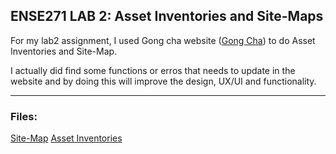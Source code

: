 ## ENSE271 LAB 2: Asset Inventories and Site-Maps

For my lab2 assignment, I used Gong cha website ([Gong Cha](https://gong-cha.ca/)) to do Asset Inventories and Site-Map.

I actually did find some functions or erros that needs to update in the website and by doing this will improve the design, UX/UI and functionality.

***
### Files:

[Site-Map](https://github.com/dav1dk1m/ENSE271-Portfolio/blob/main/LAB/lab2/sitemap_DongYun%20Kim.png)
[Asset Inventories](https://github.com/dav1dk1m/ENSE271-Portfolio/blob/main/LAB/lab2/asset-inventory_Gong%20Cha.xlsx)
